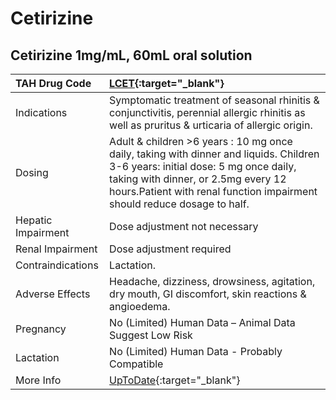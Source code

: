 # Cetirizine

## Cetirizine 1mg/mL, 60mL oral solution

| TAH Drug Code      | [LCET](https://www.tahsda.org.tw/drugs/hissearch.php?drug_code=LCET){:target="_blank"}                                                                                                                                                            |
|:-------------------|:--------------------------------------------------------------------------------------------------------------------------------------------------------------------------------------------------------------------------------------------------|
| Indications        | Symptomatic treatment of seasonal rhinitis & conjunctivitis, perennial allergic rhinitis as well as pruritus & urticaria of allergic origin.                                                                                                      |
| Dosing             | Adult & children >6 years : 10 mg once daily, taking with dinner and liquids. Children 3-6 years: initial dose: 5 mg once daily, taking with dinner, or 2.5mg every 12 hours.Patient with renal function impairment should reduce dosage to half. |
| Hepatic Impairment | Dose adjustment not necessary                                                                                                                                                                                                                     |
| Renal Impairment   | Dose adjustment required                                                                                                                                                                                                                          |
| Contraindications  | Lactation.                                                                                                                                                                                                                                        |
| Adverse Effects    | Headache, dizziness, drowsiness, agitation, dry mouth, GI discomfort, skin reactions & angioedema.                                                                                                                                                |
| Pregnancy          | No (Limited) Human Data – Animal Data Suggest Low Risk                                                                                                                                                                                            |
| Lactation          | No (Limited) Human Data - Probably Compatible                                                                                                                                                                                                     |
| More Info          | [UpToDate](https://www.uptodate.com/contents/cetirizine-drug-information){:target="_blank"}                                                                                                                                                       |

